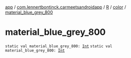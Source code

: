 [app](../../../index.md) / [com.lennertbontinck.carmeetsandroidapp](../../index.md) / [R](../index.md) / [color](index.md) / [material_blue_grey_800](./material_blue_grey_800.md)

# material_blue_grey_800

`static val material_blue_grey_800: `[`Int`](https://kotlinlang.org/api/latest/jvm/stdlib/kotlin/-int/index.html)
`static val material_blue_grey_800: `[`Int`](https://kotlinlang.org/api/latest/jvm/stdlib/kotlin/-int/index.html)